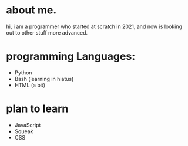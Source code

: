 # about me.
hi, i am a programmer who started at scratch in 2021, and now is looking out to other stuff more advanced.
# programming Languages:

- Python
- Bash (learning in hiatus)
- HTML (a bit)
# plan to learn

- JavaScript
- Squeak
- CSS

<!---
cWorksLLC/cWorksLLC is a ✨ special ✨ repository because its `README.md` (this file) appears on your GitHub profile.
You can click the Preview link to take a look at your changes.
--->
